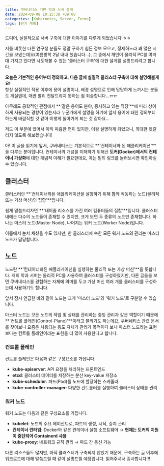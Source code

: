 ```yaml
---
title: 쿠버네티스 기반 학과 서버 설계
date: 2024-09-08 10:15:38 +09:00
categories: [Kubernetes, Server, Terms]
tags: [단기 계획]
---
```


드디어, 실질적으로 서버 구축에 대한 이야기를 다루게 되었습니다 ㅎㅎ

저를 비롯한 다른 연구생 분들도 정말 구하기 힘든 정보 모으고, 정제하느라 꽤 많은 시간을 보냈는데요(여름방학 2달 내내 했습니다...), 그 중에서 개인이 물리적 PC를 여러 대 가지고 있다면 시도해볼 수 있는 '클러스터 구축'에 대한 설계를 설명드리려고 합니다.

**오늘은 기본적인 용어부터 정의하고, 다음 글에 실질적 클러스터 구축에 대해 설명해볼게요!**  
항상 실질적인 적용 이후에 용어 설명이나, 배경 설명으로 인해 답답하게 느끼시는 분들도 계실텐데, 매번 빨리 전달드리지 못하는 점 죄송합니다...ㅠㅠ

아무래도 공학적인 관점에서 **'같은 용어도 분야, 종사하고 있는 직장'**에 따라 상이하게 사용되는 경향이 있는지라 누군가에게 설명을 하기에 앞서 용어에 대한 정의부터 하는게 바람직할 것 같아 이렇게 돌아가게 되는 것 같아요...

저도 이 부분에 있어서 아직 미흡한 면이 있지만, 이왕 설명하게 되었으니, 최대한 헷갈리지 않도록 해보겠습니다!

아! 이 글을 읽기에 앞서, 쿠버네티스는 기본적으로 **'컨테이너화 된 애플리케이션'**을 다루는 분야입니다. 컨테이너의 개념을 이해하기 위해선 **도커(Docker)에서의 컨테이너 가상화**에 대한 개념적 이해가 필요한데요, 이는 밑의 링크를 눌러보시면 확인하실 수 있습니다.

## **클러스터**

클러스터란 **'컨테이너화된 애플리케이션을 실행하기 위해 함께 작동하는 노드(물리적 또는 가상 머신)의 집합'**입니다.

쉽게 말씀드리자면 **'내어줄 리소스를 가진 여러 컴퓨터들의 집합'**입니다. 클러스터 내에는 다수의 노드들이 존재할 수 있지만, 크게 보면 두 종류의 노드만 존재합니다. 하나는 마스터 노드(Master Node), 나머지는 워커 노드(Worker Node)입니다.

이름에서 눈치 채셨을 수도 있지만, 한 클러스터에 속한 모든 워커 노드의 관리는 마스터 노드가 담당합니다.

## **노드**

노드란 **'컨테이너화된 애플리케이션을 실행하는 물리적 또는 가상 머신'**을 뜻합니다. 저희 학과 서버는 물리적 PC를 사용하여 클러스터를 구성하였지만, 다른 글들을 보면 쿠버네티스를 경험하는 자체에 의미를 두고 가상 머신 여러 개를 클러스터를 구성하는데 사용하기도 합니다.

앞서 잠시 언급한 바와 같이 노드는 크게 '마스터 노드'와 '워커 노드'로 구분할 수 있습니다.

마스터 노드는 모든 노드의 작업 및 상태를 관리하는 중앙 관리자 같은 역할이기 때문에 **'컨트롤 플레인(Control-Plane)'**이라고 불리기도 하는데요, 쿠버네티스 관련 문서를 찾아보니 요즘은 사용되는 용도 자체가 관리가 목적이다 보니 마스터 노드라는 표현 보다는 컨트롤 플레인이라는 표현을 더 많이 사용한다고 합니다.

### **컨트롤 플레인**

컨트롤 플레인은 다음과 같은 구성요소를 가집니다.

- **kube-apiserver**: API 요청을 처리하는 프론트엔드
- **etcd**: 클러스터 데이터를 저장하는 분산 key-value 저장소
- **kube-scheduler**: 파드(Pod)를 노드에 할당하는 스케줄러
- **kube-controller-manager**: 다양한 컨트롤러를 실행하여 클러스터 상태를 관리

### **워커 노드**

워커 노드는 다음과 같은 구성요소를 가집니다.

- **kubelet**: 노드의 주요 에이전트로, 파드의 생성, 시작, 중지 관리
- **컨테이너 런타임**: Docker와 같은 컨테이너 실행 소프트웨어 → **현재는 도커의 지원이 중단되어 Containerd 사용**
- **kube-proxy**: 네트워크 규칙 관리 → 파드 간 통신 가능

다른 리소스들도 많지만, 아직 클러스터가 구축되지 않았기 때문에, 구축하는 글 이후에 워크로드에 대해 말씀드릴 때 같이 설명드릴 예정입니다. 읽어주셔서 감사합니다!!!
